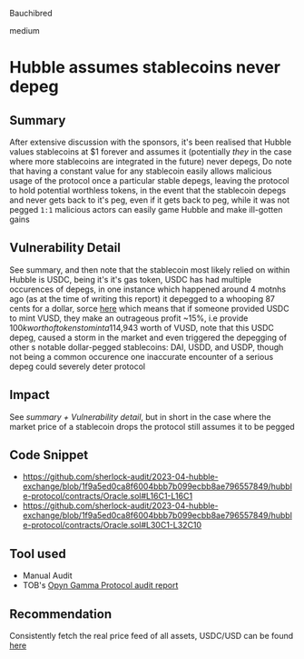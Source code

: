 Bauchibred

medium

# Hubble assumes stablecoins never depeg



## Summary

After extensive discussion with the sponsors, it's been realised that Hubble values stablecoins at $1 forever and assumes it (potentially _they_ in the case where more stablecoins are integrated in the future) never depegs, Do note that having a constant value for any stablecoin easily allows malicious usage of the protocol once a particular stable depegs, leaving the protocol to hold potential worthless tokens, in the event that the stablecoin depegs and never gets back to it's peg, even if it gets back to peg, while it was not pegged `1:1` malicious actors can easily game Hubble and make ill-gotten gains

## Vulnerability Detail

See summary, and then note that the stablecoin most likely relied on within Hubble is USDC, being it's it's gas token, USDC has had multiple occurences of depegs, in one instance which happened around 4 motnhs ago (as at the time of writing this report) it depegged to a whooping 87 cents for a dollar, sorce [here](https://decrypt.co/123211/usdc-stablecoin-depegs-90-cents-circle-exposure-silicon-valley-bank) which means that if someone provided USDC to mint VUSD, they make an outrageous profit ~15%, i.e provide $100k worth of tokens to mint a$114,943 worth of VUSD, note that this USDC depeg, caused a storm in the market and even triggered the depegging of other s notable dollar-pegged stablecoins: DAI, USDD, and USDP, though not being a common occurence one inaccurate encounter of a serious depeg could severely deter protocol

## Impact

See _summary + Vulnerability detail_, but in short in the case where the market price of a stablecoin drops the protocol still assumes it to be pegged

## Code Snippet

- https://github.com/sherlock-audit/2023-04-hubble-exchange/blob/1f9a5ed0ca8f6004bbb7b099ecbb8ae796557849/hubble-protocol/contracts/Oracle.sol#L16C1-L16C1
- https://github.com/sherlock-audit/2023-04-hubble-exchange/blob/1f9a5ed0ca8f6004bbb7b099ecbb8ae796557849/hubble-protocol/contracts/Oracle.sol#L30C1-L32C10

## Tool used

- Manual Audit
- TOB's [Opyn Gamma Protocol audit report](https://github.com/trailofbits/publications/blob/master/reviews/Opyn-Gamma-Protocol.pdf)

## Recommendation

Consistently fetch the real price feed of all assets, USDC/USD can be found [here](https://data.chain.link/ethereum/mainnet/stablecoins/usdc-usd)
